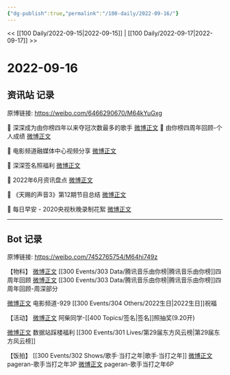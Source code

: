 ```yaml
---
{"dg-publish":true,"permalink":"/100-daily/2022-09-16/"}
---
```



<< [[100 Daily/2022-09-15\|2022-09-15]] | [[100 Daily/2022-09-17\|2022-09-17]] >>

# 2022-09-16

## 资讯站 记录

原博链接: https://weibo.com/6466290670/M64kYuGxg

💫 深深成为由你榜四年以来夺冠次数最多的歌手 [微博正文](https://m.weibo.cn/6466290670/4814389511458004)
💫 由你榜四周年回顾-个人成绩 [微博正文](https://m.weibo.cn/6466290670/4814367910008796)

💫 电影频道融媒体中心视频分享 [微博正文](https://m.weibo.cn/6466290670/4814440177866563)

💫 深深签名照福利 [微博正文](https://m.weibo.cn/6466290670/4814308406464947)

💫 2022年6月资讯盘点 [微博正文](https://m.weibo.cn/6466290670/4814394293229420)

💫 《天赐的声音3》第12期节目总结 [微博正文](https://m.weibo.cn/6466290670/4814358175287125)

💫 每日早安 - 2020央视秋晚录制花絮 [微博正文](https://m.weibo.cn/6466290670/4814249082489874)

---
## Bot 记录

原博链接: https://weibo.com/7452765754/M64hi749z

【物料】
[微博正文](https://m.weibo.cn/6733257358/4814327599338260) [[300 Events/303 Data/腾讯音乐由你榜\|腾讯音乐由你榜]]四周年回顾
[微博正文](https://m.weibo.cn/6466290670/4814367910008796) [[300 Events/303 Data/腾讯音乐由你榜\|腾讯音乐由你榜]]四周年回顾-周深部分

[微博正文](https://m.weibo.cn/6495544869/4814431160374441) 电影频道-929 [[300 Events/304 Others/2022生日\|2022生日]]祝福

【活动】
[微博正文](https://m.weibo.cn/5341246345/4814288571072666) 阿柴同学-[[400 Topics/签名\|签名]]照抽奖(9.20开)

[微博正文](https://m.weibo.cn/5115715524/4814264722260703) 数据站踩楼福利 [[300 Events/301 Lives/第29届东方风云榜\|第29届东方风云榜]]

【饭拍】
[[300 Events/302 Shows/歌手·当打之年\|歌手·当打之年]]
[微博正文](https://m.weibo.cn/7633014126/4814264545576344) pageran-歌手当打之年3P
[微博正文](https://m.weibo.cn/7633014126/4814268266449632) pageran-歌手当打之年6P
